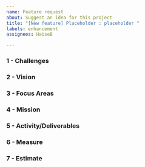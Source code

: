 ```yaml
---
name: Feature request
about: Suggest an idea for this project
title: "[New feature] Placeholder : placeholder "
labels: enhancement
assignees: HaiseB

---
```


### 1 - Challenges

<!--What business problem are we trying to solve? Are there obstacles standing in the way?-->

### 2 - Vision

<!--What do we want to achieve?-->

### 3 - Focus Areas

<!--What will we focus our attention on to have the most impact?-->

### 4 - Mission

<!--How will we achieve this goal?-->

### 5 - Activity/Deliverables

<!--What will we do and what will we deliver?-->

### 6 - Measure

<!--How will we measure success qualitatively and quantitatively?-->

### 7 - Estimate

<!--How many time it will take?-->
